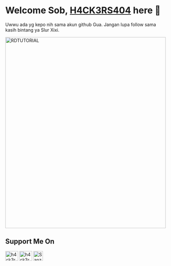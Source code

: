 # Welcome Sob, [H4CK3RS404](https://youtubw.com/c/RDTUTORIL-official) here 🙌

Uwwu ada yg kepo nih sama akun github Gua. Jangan lupa follow sama kasih bintang ya Slur Xixi.
<p><img align="center" width=100% src="https://raw.githubusercontent.com/RDTUTORIAL/RDTUTORIAL/main/121657510_1000479207083415_1101568902593936241_n.jpg" width=600px height=600px alt="RDTUTORIAL" /></p>
<h2> Support Me On</h2>
<!-- Wih Ada Bang Jago Recode & Copas Code Aing Njink -->
<!-- Aing Juga Bikin Sendiri Njink Lu Enak Maen Copy2 Aja Kan Goblok -->
<p>
<a href="https://www.instagram.com/rdtutorial_official/" target="blank"><img align="center" src="https://cdn.jsdelivr.net/npm/simple-icons@3.0.1/icons/instagram.svg" alt="h4ck3rs404" height="30" width="40" /></a>
<a href="https://youtube.com/c/RDTUTORIAL-official/" target="blank"><img align="center" src="https://cdn.jsdelivr.net/npm/simple-icons@3.0.1/icons/youtube.svg" alt="h4ck3rs404" height="30" width="40" /></a>
<a href="https://github.com/RDTUTORIAL" target="blank"><img align="center" src="https://cdn.jsdelivr.net/npm/simple-icons@v3/icons/github.svg" alt="Sanz" height="30" widht="40" /></a>
</p>
<!-- Jangan Di Rikod Donk Om Aku Juga Masih Belajar :v -->
<!-- Wih Ada Bang jago ^_^ -->
<!-- Mau copy code nya ya ^_^ -->
<!-- Aing juga masih belajar Anyink -->
<!-- Semoga yg copy code nya jomblo selamanya & gk berkah hidup nya -->
